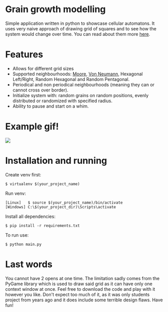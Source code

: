 # Grain growth modelling
Simple application written in python to showcase cellular automatons. 
It uses very naive approach of drawing grid of squares and to see how the system would change over time.
You can read about them more [here](https://en.wikipedia.org/wiki/Cellular_automaton).

# Features
* Allows for different grid sizes
* Supported neighbourhoods: [Moore](https://en.wikipedia.org/wiki/Moore_neighborhood), [Von Neumann](https://en.wikipedia.org/wiki/Von_Neumann_neighborhood), Hexagonal Left/Right, Random Hexagonal and Random Pentagonal.
* Periodical and non periodical neighbourhoods (meaning they can or cannot cross over border).
* Initialize system with: random grains on random positions, evenly distributed or randomized with specified radius.
* Ability to pause and start on a whim.

# Example gif!

![](https://media.giphy.com/media/chzxShioR2Msc0RE3H/giphy.gif)

# Installation and running
Create venv first:
```
$ virtualenv $(your_project_name)
```
Run venv:
```
[Linux]   $ source $(your_project_name)/bin/activate 
[Windows] C:\$(your_project_dir)\Scripts\activate
```

Install all dependencies:
```
$ pip install -r requirements.txt
```
To run use:
```
$ python main.py
```

# Last words

You cannot have 2 opens at one time.
The limitation sadly comes from the PyGame library which is used to draw said grid as it can have only one context window at once.
Feel free to download the code and play with it however you like. Don't expect too much of it, as it was only students project from years ago and it does include
some terrible design flaws. Have fun!